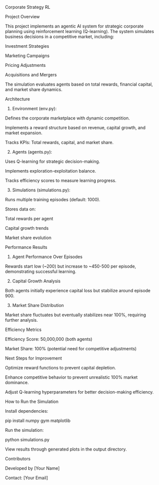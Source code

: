 Corporate Strategy RL

Project Overview

This project implements an agentic AI system for strategic corporate planning using reinforcement learning (Q-learning). The system simulates business decisions in a competitive market, including:

Investment Strategies

Marketing Campaigns

Pricing Adjustments

Acquisitions and Mergers

The simulation evaluates agents based on total rewards, financial capital, and market share dynamics.

Architecture

1. Environment (env.py):

Defines the corporate marketplace with dynamic competition.

Implements a reward structure based on revenue, capital growth, and market expansion.

Tracks KPIs: Total rewards, capital, and market share.

2. Agents (agents.py):

Uses Q-learning for strategic decision-making.

Implements exploration-exploitation balance.

Tracks efficiency scores to measure learning progress.

3. Simulations (simulations.py):

Runs multiple training episodes (default: 1000).

Stores data on:

Total rewards per agent

Capital growth trends

Market share evolution

Performance Results

1. Agent Performance Over Episodes

Rewards start low (~200) but increase to ~450-500 per episode, demonstrating successful learning.

2. Capital Growth Analysis

Both agents initially experience capital loss but stabilize around episode 900.

3. Market Share Distribution

Market share fluctuates but eventually stabilizes near 100%, requiring further analysis.

Efficiency Metrics

Efficiency Score: 50,000,000 (both agents)

Market Share: 100% (potential need for competitive adjustments)

Next Steps for Improvement

Optimize reward functions to prevent capital depletion.

Enhance competitive behavior to prevent unrealistic 100% market dominance.

Adjust Q-learning hyperparameters for better decision-making efficiency.

How to Run the Simulation

Install dependencies:

pip install numpy gym matplotlib

Run the simulation:

python simulations.py

View results through generated plots in the output directory.

Contributors

Developed by [Your Name]

Contact: [Your Email]
